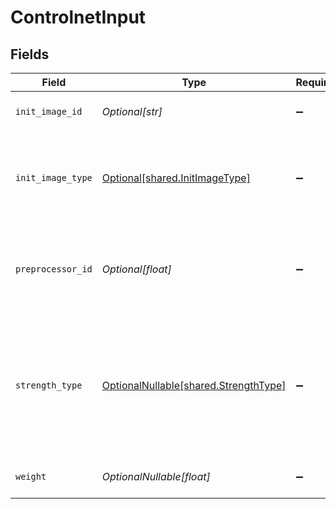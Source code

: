 # ControlnetInput


## Fields

| Field                                                                                                      | Type                                                                                                       | Required                                                                                                   | Description                                                                                                |
| ---------------------------------------------------------------------------------------------------------- | ---------------------------------------------------------------------------------------------------------- | ---------------------------------------------------------------------------------------------------------- | ---------------------------------------------------------------------------------------------------------- |
| `init_image_id`                                                                                            | *Optional[str]*                                                                                            | :heavy_minus_sign:                                                                                         | The ID of the init image                                                                                   |
| `init_image_type`                                                                                          | [Optional[shared.InitImageType]](../../models/shared/initimagetype.md)                                     | :heavy_minus_sign:                                                                                         | Type indicating whether the init image is uploaded or generated.                                           |
| `preprocessor_id`                                                                                          | *Optional[float]*                                                                                          | :heavy_minus_sign:                                                                                         | ID of the controlnet. A list of compatible IDs can be found in our guides.                                 |
| `strength_type`                                                                                            | [OptionalNullable[shared.StrengthType]](../../models/shared/strengthtype.md)                               | :heavy_minus_sign:                                                                                         | Strength type for the controlnet. Can only be used for Style, Character and Content Reference controlnets. |
| `weight`                                                                                                   | *OptionalNullable[float]*                                                                                  | :heavy_minus_sign:                                                                                         | Weight for the controlnet                                                                                  |